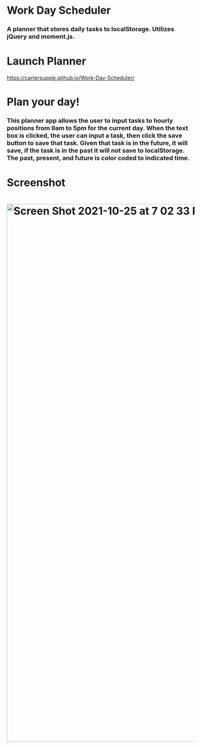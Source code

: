 # Work Day Scheduler 
### A planner that stores daily tasks to localStorage. Utilizes jQuery and moment.js.

# Launch Planner
https://cartersupple.github.io/Work-Day-Scheduler/

# Plan your day!
### This planner app allows the user to input tasks to hourly positions from 9am to 5pm for the current day. When the text box is clicked, the user can input a task, then click the save button to save that task. Given that task is in the future, it will save, if the task is in the past it will not save to localStorage. The past, present, and future is color coded to indicated time. 

# Screenshot

# <img width="1440" alt="Screen Shot 2021-10-25 at 7 02 33 PM" src="https://user-images.githubusercontent.com/89411805/138797081-b08b82f8-982b-448f-b680-040bdd31ba12.png">